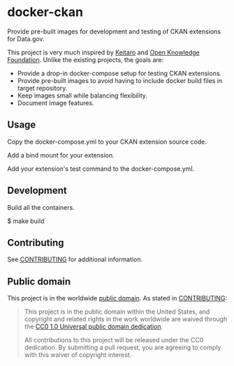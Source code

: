 # docker-ckan

Provide pre-built images for development and testing of CKAN extensions for
Data.gov.

This project is very much inspired by
[Keitaro](https://github.com/keitaroinc/docker-ckan) and [Open Knowledge
Foundation](https://github.com/okfn/docker-ckan). Unlike the existing projects,
the goals are:

- Provide a drop-in docker-compose setup for testing CKAN extensions.
- Provide pre-built images to avoid having to include docker build files in
  target repository.
- Keep images small while balancing flexibility.
- Document image features.


## Usage

Copy the docker-compose.yml to your CKAN extension source code.

Add a bind mount for your extension.

Add your extension's test command to the docker-compose.yml.


## Development

Build all the containers.

   $ make build


## Contributing

See [CONTRIBUTING](CONTRIBUTING.md) for additional information.


## Public domain

This project is in the worldwide [public domain](LICENSE.md). As stated in [CONTRIBUTING](CONTRIBUTING.md):

> This project is in the public domain within the United States, and copyright and related rights in the work worldwide are waived through the [CC0 1.0 Universal public domain dedication](https://creativecommons.org/publicdomain/zero/1.0/).
>
> All contributions to this project will be released under the CC0 dedication. By submitting a pull request, you are agreeing to comply with this waiver of copyright interest.
